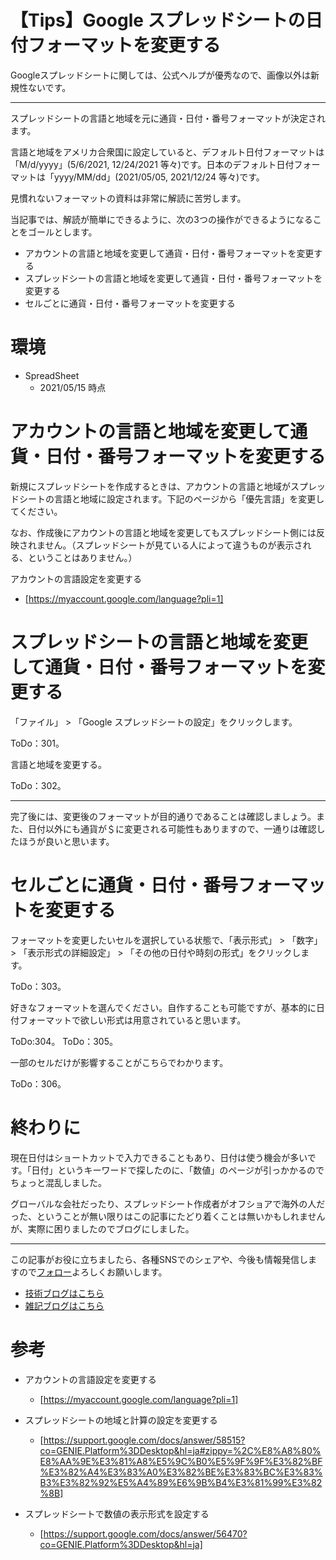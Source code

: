 # 【Tips】Google スプレッドシートの日付フォーマットを変更する
  
Googleスプレッドシートに関しては、公式ヘルプが優秀なので、画像以外は新規性ないです。
  
---

スプレッドシートの言語と地域を元に通貨・日付・番号フォーマットが決定されます。
  
言語と地域をアメリカ合衆国に設定していると、デフォルト日付フォーマットは「M/d/yyyy」(5/6/2021, 12/24/2021 等々)です。日本のデフォルト日付フォーマットは「yyyy/MM/dd」(2021/05/05, 2021/12/24 等々)です。
  
見慣れないフォーマットの資料は非常に解読に苦労します。
  
当記事では、解読が簡単にできるように、次の3つの操作ができるようになることをゴールとします。
  
- アカウントの言語と地域を変更して通貨・日付・番号フォーマットを変更する
- スプレッドシートの言語と地域を変更して通貨・日付・番号フォーマットを変更する
- セルごとに通貨・日付・番号フォーマットを変更する
  
# 環境
- SpreadSheet
  - 2021/05/15 時点

# アカウントの言語と地域を変更して通貨・日付・番号フォーマットを変更する

新規にスプレッドシートを作成するときは、アカウントの言語と地域がスプレッドシートの言語と地域に設定されます。下記のページから「優先言語」を変更してください。
  
なお、作成後にアカウントの言語と地域を変更してもスプレッドシート側には反映されません。（スプレッドシートが見ている人によって違うものが表示される、ということはありません。）
  
アカウントの言語設定を変更する
- [https://myaccount.google.com/language?pli=1]

# スプレッドシートの言語と地域を変更して通貨・日付・番号フォーマットを変更する

「ファイル」 > 「Google スプレッドシートの設定」をクリックします。
  
ToDo：301。
  
言語と地域を変更する。
  
ToDo：302。
  
---
  
完了後には、変更後のフォーマットが目的通りであることは確認しましょう。また、日付以外にも通貨が＄に変更される可能性もありますので、一通りは確認したほうが良いと思います。

# セルごとに通貨・日付・番号フォーマットを変更する

フォーマットを変更したいセルを選択している状態で、「表示形式」 > 「数字」 > 「表示形式の詳細設定」 > 「その他の日付や時刻の形式」をクリックします。
  
ToDo：303。
  
好きなフォーマットを選んでください。自作することも可能ですが、基本的に日付フォーマットで欲しい形式は用意されていると思います。
  
ToDo:304。
ToDo：305。
  
一部のセルだけが影響することがこちらでわかります。
  
ToDo：306。
  
# 終わりに
  
現在日付はショートカットで入力できることもあり、日付は使う機会が多いです。「日付」というキーワードで探したのに、「数値」のページが引っかかるのでちょっと混乱しました。
  
グローバルな会社だったり、スプレッドシート作成者がオフショアで海外の人だった、ということが無い限りはこの記事にたどり着くことは無いかもしれませんが、実際に困りましたのでブログにしました。
  
---

この記事がお役に立ちましたら、各種SNSでのシェアや、今後も情報発信しますので[フォロー](https://twitter.com/nainaistar)よろしくお願いします。

- [技術ブログはこちら](https://nainaistar.hatenablog.com)
- [雑記ブログはこちら](https://nainaistar.hateblo.jp)
  
# 参考
- アカウントの言語設定を変更する
  - [https://myaccount.google.com/language?pli=1]

- スプレッドシートの地域と計算の設定を変更する
  - [https://support.google.com/docs/answer/58515?co=GENIE.Platform%3DDesktop&hl=ja#zippy=%2C%E8%A8%80%E8%AA%9E%E3%81%A8%E5%9C%B0%E5%9F%9F%E3%82%BF%E3%82%A4%E3%83%A0%E3%82%BE%E3%83%BC%E3%83%B3%E3%82%92%E5%A4%89%E6%9B%B4%E3%81%99%E3%82%8B]

- スプレッドシートで数値の表示形式を設定する
  - [https://support.google.com/docs/answer/56470?co=GENIE.Platform%3DDesktop&hl=ja]

